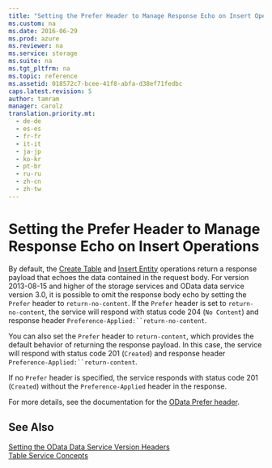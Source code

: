 ```yaml
---
title: "Setting the Prefer Header to Manage Response Echo on Insert Operations"
ms.custom: na
ms.date: 2016-06-29
ms.prod: azure
ms.reviewer: na
ms.service: storage
ms.suite: na
ms.tgt_pltfrm: na
ms.topic: reference
ms.assetid: 018572c7-bcee-41f8-abfa-d38ef71fedbc
caps.latest.revision: 5
author: tamram
manager: carolz
translation.priority.mt: 
  - de-de
  - es-es
  - fr-fr
  - it-it
  - ja-jp
  - ko-kr
  - pt-br
  - ru-ru
  - zh-cn
  - zh-tw
---
```

# Setting the Prefer Header to Manage Response Echo on Insert Operations
By default, the [Create Table](Create-Table.md) and [Insert Entity](Insert-Entity.md) operations return a response payload that echoes the data contained in the request body. For version 2013-08-15 and higher of the storage services and OData data service version 3.0, it is possible to omit the response body echo by setting the `Prefer` header to `return-no-content`. If the `Prefer` header is set to `return-no-content`, the service will respond with status code 204 (`No Content`) and response header `Preference-Applied:``return-no-content`.  
  
 You can also set the `Prefer` header to `return-content`, which provides the default behavior of returning the response payload. In this case, the service will respond with status code 201 (`Created`) and response header `Preference-Applied:``return-content`.  
  
 If no `Prefer` header is specified, the service responds with status code 201 (`Created`) without the `Preference-Applied` header in the response.  
  
 For more details, see the documentation for the [OData Prefer header](http://msdn.microsoft.com/library/hh537533.aspx).  
  
## See Also  
 [Setting the OData Data Service Version Headers](Setting-the-OData-Data-Service-Version-Headers.md)   
 [Table Service Concepts](Table-Service-Concepts.md)
